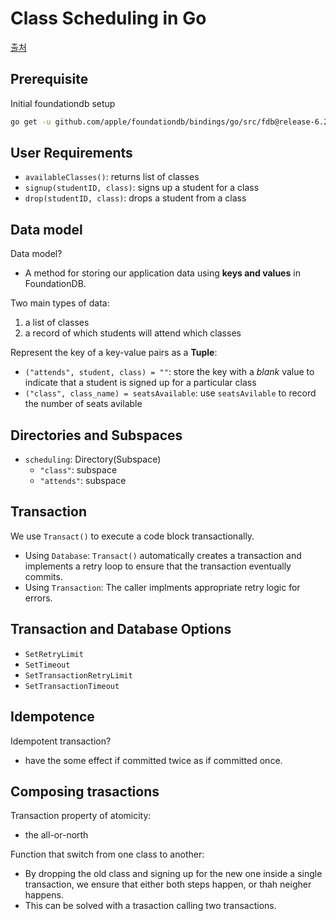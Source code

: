 # Class Scheduling in Go

[출처](https://apple.github.io/foundationdb/class-scheduling-go.html)

## Prerequisite

Initial foundationdb setup

```bash
go get -u github.com/apple/foundationdb/bindings/go/src/fdb@release-6.2
```

## User Requirements
- `availableClasses()`: returns list of classes
- `signup(studentID, class)`: signs up a student for a class
- `drop(studentID, class)`: drops a student from a class

## Data model

Data model?
-  A method for storing our application data using **keys and values** in FoundationDB.

Two main types of data:
1. a list of classes
2. a record of which students will attend which classes

Represent the key of a key-value pairs as a **Tuple**:
- `("attends", student, class) = ""`: store the key with a *blank* value to indicate that a student is signed up for a particular class
- `("class", class_name) = seatsAvailable`: use `seatsAvilable` to record the number of seats avilable

## Directories and Subspaces

- `scheduling`: Directory(Subspace)
  - `"class"`: subspace
  - `"attends"`: subspace

## Transaction

We use `Transact()` to execute a code block transactionally.

- Using `Database`: `Transact()` automatically creates a transaction and implements a retry loop to ensure that the transaction eventually commits.
- Using `Transaction`: The caller implments appropriate retry logic for errors.

## Transaction and Database Options
- `SetRetryLimit`
- `SetTimeout`
- `SetTransactionRetryLimit`
- `SetTransactionTimeout`

## Idempotence

Idempotent transaction?
- have the some effect if committed twice as if committed once.

## Composing trasactions

Transaction property of atomicity:
- the all-or-north

Function that switch from one class to another:
- By dropping the old class and signing up for the new one inside a single transaction, we ensure that either both steps happen, or thah neigher happens.
- This can be solved with a trasaction calling two transactions.

